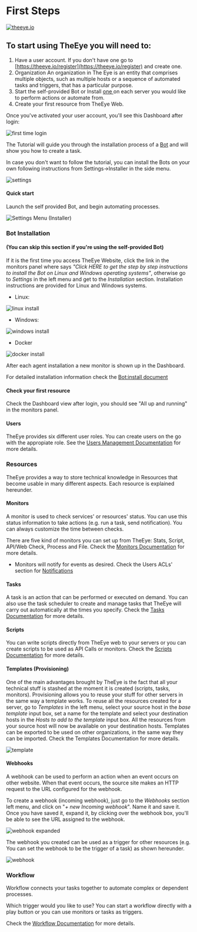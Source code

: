 # First Steps

[![theeye.io](https://theeye.io/img/logo2.png)](https://theeye.io/en/index.html)

## To start using TheEye you will need to:

1. Have a user account. If you don't have one go to [https://theeye.io/register](https://theeye.io/register) and create one.
2. Organization
    An organization in The Eye is an entity that comprises multiple objects, such as multiple hosts or a sequence of automated tasks and triggers, that has a particular purpose.
3. Start the self-provided Bot or Install [one ](/core-concepts/the-eye-agent/)on each server you would like to perform actions or automate from.
4. Create your first resource from TheEye Web.

Once you've activated your user account, you'll see this Dashboard after login:

![first time login](/images/firsttimelogin.jpg)

The Tutorial will guide you through the installation process of a [Bot](/core-concepts/the-eye-agent/) and will show you how to create a task.

In case you don't want to follow the tutorial, you can install the Bots on your own following instructions from Settings-&gt;Installer in the side menu.

![settings](/images/settings-1.jpg)

#### Quick start

Launch the self provided Bot, and begin automating processes.

![Settings Menu \(Installer\)](/images/startbot.jpg)

### **Bot Installation** 

#### **\(You can skip this section if you're using the self-provided Bot\)**

If it is the first time you access TheEye Website, click the link in the monitors panel where says _"Click HERE to get the step by step instructions to install the Bot on Linux and Windows operating systems"_, otherwise go to _Settings_ in the left menu and get to the _Installation_ section. Installation instructions are provided for Linux and Windows systems.

* Linux:

![linux install](/images/linuxagentinstall-1.jpg)

* Windows:

![windows install](/images/windowsagentinstall-1.jpg)

* Docker

![docker install](/images/dockeragentinstall.jpg)

After each agent installation a new monitor is shown up in the Dashboard.

For detailed installation information check the [Bot:install document](/core-concepts/the-eye-agent/)

#### Check your first resource

Check the Dashboard view after login, you should see "All up and running" in the monitors panel.

#### Users

TheEye provides six different user roles. You can create users on the go with the appropiate role. See the [Users Management Documentation](/user-management/) for more details.

### Resources

TheEye provides a way to store technical knowledge in Resources that become usable in many different aspects. Each resource is explained hereunder.

#### Monitors

A monitor is used to check services' or resources' status. You can use this status information to take actions \(e.g. run a task, send notification\). You can always customize the time between checks.

There are five kind of monitors you can set up from TheEye: Stats, Script, API/Web Check, Process and File. Check the [Monitors Documentation](/core-concepts/monitors/) for more details.

* Monitors will notify for events as desired. Check the Users ACLs' section for [Notifications](/core-concepts/alerts-and-notifications)

#### Tasks

A task is an action that can be performed or executed on demand. You can also use the task scheduler to create and manage tasks that TheEye will carry out automatically at the times you specify. Check the [Tasks Documentation](/core-concepts/tasks/) for more details.

#### Scripts

You can write scripts directly from TheEye web to your servers or you can create scripts to be used as API Calls or monitors. Check the [Scripts Documentation](/core-concepts/scripts/) for more details.

#### Templates \(Provisioning\)

One of the main advantages brought by TheEye is the fact that all your technical stuff is stashed at the moment it is created \(scripts, tasks, monitors\). Provisioning allows you to reuse your stuff for other servers in the same way a template works. To reuse all the resources created for a server, go to _Templates_ in the left menu, select your source host in the _base template_ input box, set a name for the template and select your destination hosts in the _Hosts to add to the template_ input box. All the resources from your source host will now be available on your destination hosts. Templates can be exported to be used on other organizations, in the same way they can be imported. Check the Templates Documentation for more details.

![template](/images/template.gif)

#### Webhooks

A webhook can be used to perform an action when an event occurs on other website. When that event occurs, the source site makes an HTTP request to the URL configured for the webhook.

To create a webhook \(incoming webhook\), just go to the _Webhooks_ section left menu, and click on "_+ new Incoming webhook_". Name it and save it. Once you have saved it, expand it, by clicking over the webhook box, you'll be able to see the URL assigned to the webhook.

![webhook expanded](/images/webhookexpanded.jpg)

The webhook you created can be used as a trigger for other resources \(e.g. You can set the webhook to be the trigger of a task\) as shown hereunder.

![webhook](/images/webhook.gif)

### Workflow

Workflow connects your tasks together to automate complex or dependent processes.

Which trigger would you like to use? You can start a workflow directly with a play button or you can use monitors or tasks as triggers.

Check the [Workflow Documentation](/core-concepts/tasks/tasks_workflows/) for more details.

